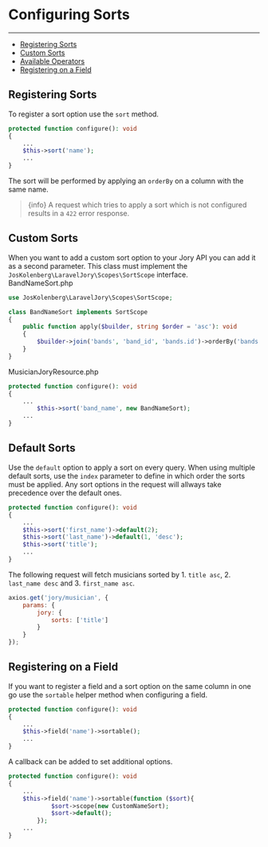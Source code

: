 # Configuring Sorts

---

- [Registering Sorts](#registering)
- [Custom Sorts](#custom-sorts)
- [Available Operators](#operators)
- [Registering on a Field](#field)

<a name="registering"></a>
## Registering Sorts
To register a sort option use the ```sort``` method.

```php
protected function configure(): void
{
    ...
    $this->sort('name');
    ...
}
```
The sort will be performed by applying an ```orderBy``` on a column with the same name.
> {info} A request which tries to apply a sort which is not configured results in a ```422``` error response.

<a name="custom-sorts"></a>
## Custom Sorts
When you want to add a custom sort option to your Jory API you can add it as a second parameter. This class must implement the ```JosKolenberg\LaravelJory\Scopes\SortScope``` interface.  
BandNameSort.php
```php
use JosKolenberg\LaravelJory\Scopes\SortScope;

class BandNameSort implements SortScope
{
    public function apply($builder, string $order = 'asc'): void
    {
        $builder->join('bands', 'band_id', 'bands.id')->orderBy('bands.name', $order);
    }
}
```
MusicianJoryResource.php
```php
protected function configure(): void
{
    ...
        $this->sort('band_name', new BandNameSort);
    ...
}
```
<a name="default-sorts"></a>
## Default Sorts
Use the ```default``` option to apply a sort on every query. When using multiple default sorts, use the ```index``` parameter to define in which order the sorts must be applied.
Any sort options in the request will allways take precedence over the default ones.
```php
protected function configure(): void
{
    ...
    $this->sort('first_name')->default(2);
    $this->sort('last_name')->default(1, 'desc');
    $this->sort('title');
    ...
}
```
The following request will fetch musicians sorted by 1. ```title asc```, 2. ```last_name desc``` and 3. ```first_name asc```.
```javascript
axios.get('jory/musician', {
    params: {
        jory: {
            sorts: ['title']
        }
    }
});
```
<a name="field"></a>
## Registering on a Field
If you want to register a field and a sort option on the same column in one go use the ```sortable``` helper method when configuring a field.
```php
protected function configure(): void
{
    ...
    $this->field('name')->sortable();
    ...
}
```
A callback can be added to set additional options.
```php
protected function configure(): void
{
    ...
    $this->field('name')->sortable(function ($sort){
            $sort->scope(new CustomNameSort);
            $sort->default();
        });
    ...
}
```
